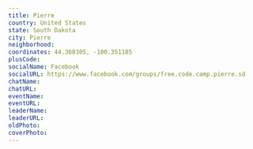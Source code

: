 ```yaml
---
title: Pierre
country: United States
state: South Dakota
city: Pierre
neighborhood: 
coordinates: 44.368305, -100.351185
plusCode:
socialName: Facebook
socialURL: https://www.facebook.com/groups/free.code.camp.pierre.sd
chatName:
chatURL:
eventName:
eventURL:
leaderName:
leaderURL:
oldPhoto: 
coverPhoto:
---
```

